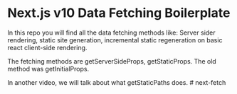 # Next.js v10 Data Fetching Boilerplate

In this repo you will find all the data fetching methods like:
Server sider rendering, static site generation, incremental static regeneration on basic react client-side rendering.

The fetching methods are getServerSideProps, getStaticProps. The old method was getInitialProps.

In another video, we will talk about what getStaticPaths does.
#   n e x t - f e t c h  
 